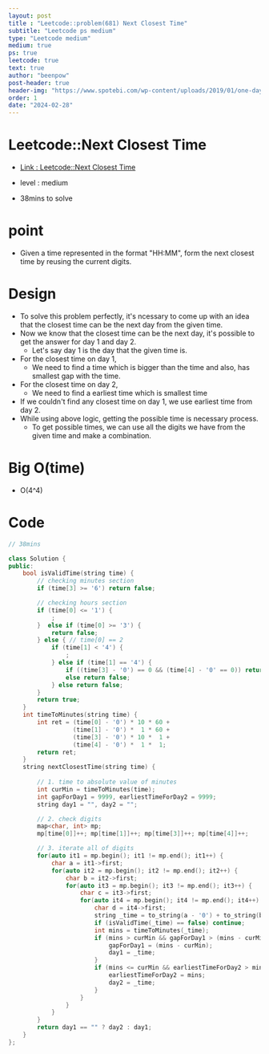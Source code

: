 ```yaml
---
layout: post
title : "Leetcode::problem(681) Next Closest Time"
subtitle: "Leetcode ps medium"
type: "Leetcode medium"
medium: true
ps: true
leetcode: true
text: true
author: "beenpow"
post-header: true
header-img: "https://www.spotebi.com/wp-content/uploads/2019/01/one-day-day-one-workout-motivation-spotebi.jpg"
order: 1
date: "2024-02-28"
---
```


# Leetcode::Next Closest Time
- [Link : Leetcode::Next Closest Time](https://leetcode.com/problems/next-closest-time/)

- level : medium
- 38mins to solve

# point
- Given a time represented in the format "HH:MM", form the next closest time by reusing the current digits.

# Design
- To solve this problem perfectly, it's ncessary to come up with an idea that the closest time can be the next day from the given time.
- Now we know that the closest time can be the next day, it's possible to get the answer for day 1 and day 2.
  - Let's say day 1 is the day that the given time is.
- For the closest time on day 1,
	- We need to find a time which is bigger than the time and also, has smallest gap with the time.
- For the closest time on day 2,
	- We need to find a earliest time which is smallest time
- If we couldn't find any closest time on day 1, we use earliest time from day 2.
- While using above logic, getting the possible time is necessary process.
  - To get possible times, we can use all the digits we have from the given time and make a combination.


# Big O(time)
- O(4^4)

# Code

```cpp
// 38mins

class Solution {
public:
    bool isValidTime(string time) {
        // checking minutes section
        if (time[3] >= '6') return false;

        // checking hours section
        if (time[0] <= '1') {
            ;
        }  else if (time[0] >= '3') {
            return false;
        } else { // time[0] == 2
            if (time[1] < '4') {
                ;
            } else if (time[1] == '4') {
                if ((time[3] - '0') == 0 && (time[4] - '0' == 0)) return true;
                else return false;
            } else return false;
        }
        return true;
    }
    int timeToMinutes(string time) {
        int ret = (time[0] - '0') * 10 * 60 +
                  (time[1] - '0') *  1 * 60 +
                  (time[3] - '0') * 10 *  1 +
                  (time[4] - '0') *  1 *  1;
        return ret;
    }
    string nextClosestTime(string time) {
        
        // 1. time to absolute value of minutes
        int curMin = timeToMinutes(time);
        int gapForDay1 = 9999, earliestTimeForDay2 = 9999;
        string day1 = "", day2 = "";

        // 2. check digits
        map<char, int> mp;
        mp[time[0]]++; mp[time[1]]++; mp[time[3]]++; mp[time[4]]++;

        // 3. iterate all of digits
        for(auto it1 = mp.begin(); it1 != mp.end(); it1++) {
            char a = it1->first;
            for(auto it2 = mp.begin(); it2 != mp.end(); it2++) {
                char b = it2->first;
                for(auto it3 = mp.begin(); it3 != mp.end(); it3++) {
                    char c = it3->first;
                    for(auto it4 = mp.begin(); it4 != mp.end(); it4++) {
                        char d = it4->first;
                        string _time = to_string(a - '0') + to_string(b- '0') + ":" + to_string(c- '0') + to_string(d- '0');
                        if (isValidTime(_time) == false) continue;
                        int mins = timeToMinutes(_time);
                        if (mins > curMin && gapForDay1 > (mins - curMin)) {
                            gapForDay1 = (mins - curMin);
                            day1 = _time;
                        }
                        if (mins <= curMin && earliestTimeForDay2 > mins) {
                            earliestTimeForDay2 = mins;
                            day2 = _time;
                        }
                    }
                }
            }
        }
        return day1 == "" ? day2 : day1;
    }
};
```
